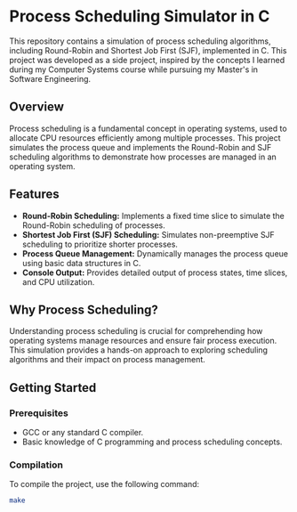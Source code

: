 # Process Scheduling Simulator in C

This repository contains a simulation of process scheduling algorithms, including Round-Robin and Shortest Job First (SJF), implemented in C. This project was developed as a side project, inspired by the concepts I learned during my Computer Systems course while pursuing my Master's in Software Engineering.

## Overview

Process scheduling is a fundamental concept in operating systems, used to allocate CPU resources efficiently among multiple processes. This project simulates the process queue and implements the Round-Robin and SJF scheduling algorithms to demonstrate how processes are managed in an operating system.

## Features

- **Round-Robin Scheduling:** Implements a fixed time slice to simulate the Round-Robin scheduling of processes.
- **Shortest Job First (SJF) Scheduling:** Simulates non-preemptive SJF scheduling to prioritize shorter processes.
- **Process Queue Management:** Dynamically manages the process queue using basic data structures in C.
- **Console Output:** Provides detailed output of process states, time slices, and CPU utilization.

## Why Process Scheduling?

Understanding process scheduling is crucial for comprehending how operating systems manage resources and ensure fair process execution. This simulation provides a hands-on approach to exploring scheduling algorithms and their impact on process management.

## Getting Started

### Prerequisites

- GCC or any standard C compiler.
- Basic knowledge of C programming and process scheduling concepts.

### Compilation

To compile the project, use the following command:

```bash
make
